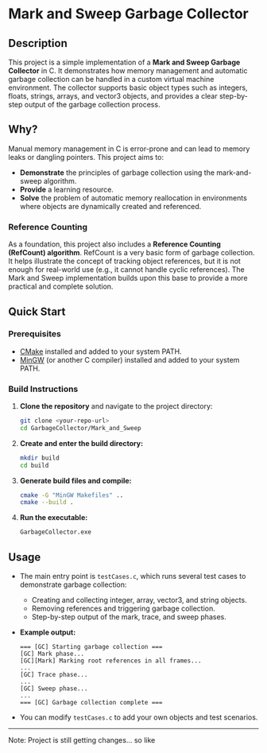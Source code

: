# Mark and Sweep Garbage Collector

## Description

This project is a simple implementation of a **Mark and Sweep Garbage Collector** in C. It demonstrates how memory management and automatic garbage collection can be handled in a custom virtual machine environment. The collector supports basic object types such as integers, floats, strings, arrays, and vector3 objects, and provides a clear step-by-step output of the garbage collection process.

## Why?

Manual memory management in C is error-prone and can lead to memory leaks or dangling pointers. This project aims to:

- **Demonstrate** the principles of garbage collection using the mark-and-sweep algorithm.
- **Provide** a learning resource.
- **Solve** the problem of automatic memory reallocation in environments where objects are dynamically created and referenced.

### Reference Counting

As a foundation, this project also includes a **Reference Counting (RefCount) algorithm**. RefCount is a very basic form of garbage collection. It helps illustrate the concept of tracking object references, but it is not enough for real-world use (e.g., it cannot handle cyclic references). The Mark and Sweep implementation builds upon this base to provide a more practical and complete solution.

## Quick Start

### Prerequisites

- [CMake](https://cmake.org/download/) installed and added to your system PATH.
- [MinGW](http://mingw-w64.org/) (or another C compiler) installed and added to your system PATH.

### Build Instructions

1. **Clone the repository** and navigate to the project directory:

   ```sh
   git clone <your-repo-url>
   cd GarbageCollector/Mark_and_Sweep
   ```

2. **Create and enter the build directory:**

   ```sh
   mkdir build
   cd build
   ```

3. **Generate build files and compile:**

   ```sh
   cmake -G "MinGW Makefiles" ..
   cmake --build .
   ```

4. **Run the executable:**
   ```sh
   GarbageCollector.exe
   ```

## Usage

- The main entry point is `testCases.c`, which runs several test cases to demonstrate garbage collection:

  - Creating and collecting integer, array, vector3, and string objects.
  - Removing references and triggering garbage collection.
  - Step-by-step output of the mark, trace, and sweep phases.

- **Example output:**

  ```
  === [GC] Starting garbage collection ===
  [GC] Mark phase...
  [GC][Mark] Marking root references in all frames...
  ...
  [GC] Trace phase...
  ...
  [GC] Sweep phase...
  ...
  === [GC] Garbage collection complete ===
  ```

- You can modify `testCases.c` to add your own objects and test scenarios.

---

Note: Project is still getting changes... so like
